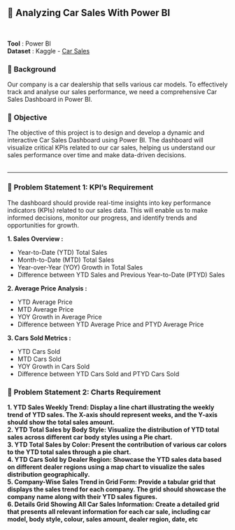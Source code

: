 ## 📂 **Analyzing Car Sales With Power BI**
<br>

**Tool** : Power BI <br> 
**Dataset** : Kaggle - [Car Sales](https://www.kaggle.com/datasets/missionjee/car-sales-report/data)
<br>

### 📌 **Background**
Our company is a car dealership that sells various car models. To effectively track and analyse our sales performance, we need a comprehensive Car Sales Dashboard in Power BI. 

### 📌 **Objective**
The objective of this project is to design and develop a dynamic and interactive Car Sales Dashboard using Power BI. The dashboard will visualize critical KPIs related to our car sales, helping us understand our sales performance over time and make data-driven decisions.
<br>
<br>

---

### 📌 **Problem Statement 1: KPI’s Requirement**
The dashboard should provide real-time insights into key performance indicators (KPIs) related to our sales data. This will enable us to make informed decisions, monitor our progress, and identify trends and opportunities for growth.

**1. Sales Overview :**
- Year-to-Date (YTD) Total Sales
- Month-to-Date (MTD) Total Sales
- Year-over-Year (YOY) Growth in Total Sales
- Difference between YTD Sales and Previous Year-to-Date (PTYD) Sales

**2. Average Price Analysis :**
- YTD Average Price
- MTD Average Price
- YOY Growth in Average Price
- Difference between YTD Average Price and PTYD Average Price

**3. Cars Sold Metrics :**
- YTD Cars Sold
- MTD Cars Sold
- YOY Growth in Cars Sold
- Difference between YTD Cars Sold and PTYD Cars Sold

### 📌 **Problem Statement 2: Charts Requirement**<br>
**1. YTD Sales Weekly Trend: Display a line chart illustrating the weekly trend of YTD sales. The X-axis should represent weeks, and the Y-axis should show the total sales amount.** <br>
**2. YTD Total Sales by Body Style: Visualize the distribution of YTD total sales across different car body styles using a Pie chart.** <br>
**3. YTD Total Sales by Color: Present the contribution of various car colors to the YTD total sales through a pie chart.** <br>
**4. YTD Cars Sold by Dealer Region: Showcase the YTD sales data based on different dealer regions using a map chart to visualize the sales distribution geographically.** <br>
**5. Company-Wise Sales Trend in Grid Form: Provide a tabular grid that displays the sales trend for each company. The grid should showcase the company name along with their YTD sales figures.** <br>
**6. Details Grid Showing All Car Sales Information: Create a detailed grid that presents all relevant information for each car sale, including car model, body style, colour, sales amount, dealer region, date, etc** 



